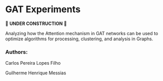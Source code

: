 # GAT Experiments

:construction: **UNDER CONSTRUCTION** :construction:

Analyzing how the Attention mechanism in GAT networks can be used to optimize algorithms for processing, clustering, and analysis in Graphs.

### Authors:

Carlos Pereira Lopes Filho

Guilherme Henrique Messias
